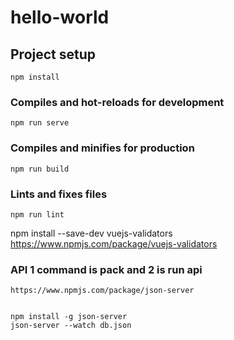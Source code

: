 # hello-world

## Project setup
```
npm install
```

### Compiles and hot-reloads for development
```
npm run serve
```

### Compiles and minifies for production
```
npm run build
```

### Lints and fixes files
```
npm run lint
```

npm install --save-dev vuejs-validators
https://www.npmjs.com/package/vuejs-validators



### API 1 command is pack and 2 is run api 
```
https://www.npmjs.com/package/json-server


npm install -g json-server
json-server --watch db.json

```